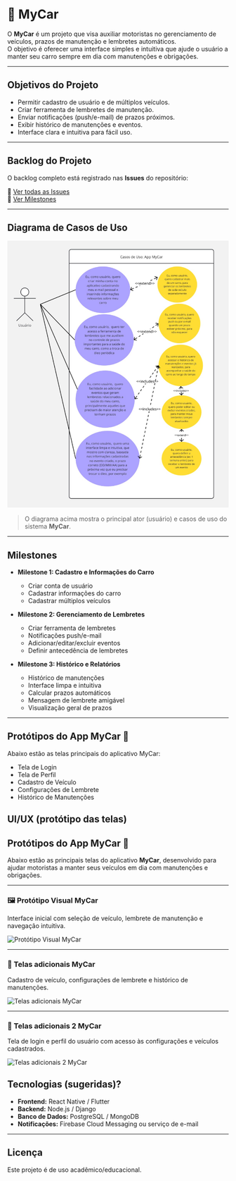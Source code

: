 # 🚗 MyCar

O **MyCar** é um projeto que visa auxiliar motoristas no gerenciamento de veículos, prazos de manutenção e lembretes automáticos.  
O objetivo é oferecer uma interface simples e intuitiva que ajude o usuário a manter seu carro sempre em dia com manutenções e obrigações.

---

## Objetivos do Projeto
- Permitir cadastro de usuário e de múltiplos veículos.
- Criar ferramenta de lembretes de manutenção.
- Enviar notificações (push/e-mail) de prazos próximos.
- Exibir histórico de manutenções e eventos.
- Interface clara e intuitiva para fácil uso.

---

## Backlog do Projeto
O backlog completo está registrado nas **Issues** do repositório:

🔗 [Ver todas as Issues](../../issues)  
🔗 [Ver Milestones](../../milestones)

---

## Diagrama de Casos de Uso

![Diagrama de Casos de Uso](Use%20Case%20Diagram%20(1).jpg)


> O diagrama acima mostra o principal ator (usuário) e casos de uso do sistema **MyCar**.

---

## Milestones
- **Milestone 1: Cadastro e Informações do Carro**  
  - Criar conta de usuário  
  - Cadastrar informações do carro  
  - Cadastrar múltiplos veículos  

- **Milestone 2: Gerenciamento de Lembretes**  
  - Criar ferramenta de lembretes  
  - Notificações push/e-mail  
  - Adicionar/editar/excluir eventos  
  - Definir antecedência de lembretes  

- **Milestone 3: Histórico e Relatórios**  
  - Histórico de manutenções  
  - Interface limpa e intuitiva  
  - Calcular prazos automáticos  
  - Mensagem de lembrete amigável  
  - Visualização geral de prazos

---
## Protótipos do App MyCar 🚗

Abaixo estão as telas principais do aplicativo MyCar:

- Tela de Login
- Tela de Perfil
- Cadastro de Veículo
- Configurações de Lembrete
- Histórico de Manutenções
## UI/UX (protótipo das telas)
## Protótipos do App MyCar 🚗

Abaixo estão as principais telas do aplicativo **MyCar**, desenvolvido para ajudar motoristas a manter seus veículos em dia com manutenções e obrigações.

---

### 🖼️ Protótipo Visual MyCar  
Interface inicial com seleção de veículo, lembrete de manutenção e navegação intuitiva.

![Protótipo Visual MyCar](./images/prototipo-visual-mycar.png)

---

### 📱 Telas adicionais MyCar  
Cadastro de veículo, configurações de lembrete e histórico de manutenções.

![Telas adicionais MyCar](./images/telas-adicionais-mycar.png)

---

### 👤 Telas adicionais 2 MyCar  
Tela de login e perfil do usuário com acesso às configurações e veículos cadastrados.

![Telas adicionais 2 MyCar](./images/telas-adicionais-2-mycar.png)

## Tecnologias (sugeridas)?
- **Frontend:** React Native / Flutter  
- **Backend:** Node.js / Django  
- **Banco de Dados:** PostgreSQL / MongoDB  
- **Notificações:** Firebase Cloud Messaging ou serviço de e-mail  

---

## Licença
Este projeto é de uso acadêmico/educacional.  


